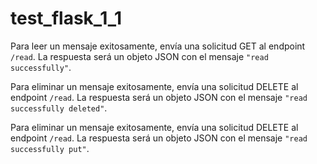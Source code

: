 # test_flask_1_1


Para leer un mensaje exitosamente, envía una solicitud GET al endpoint `/read`. La respuesta será un objeto JSON con el mensaje `"read successfully"`.

Para eliminar un mensaje exitosamente, envía una solicitud DELETE al endpoint `/read`. La respuesta será un objeto JSON con el mensaje `"read successfully deleted"`.

Para eliminar un mensaje exitosamente, envía una solicitud DELETE al endpoint `/read`. La respuesta será un objeto JSON con el mensaje `"read successfully put"`.

